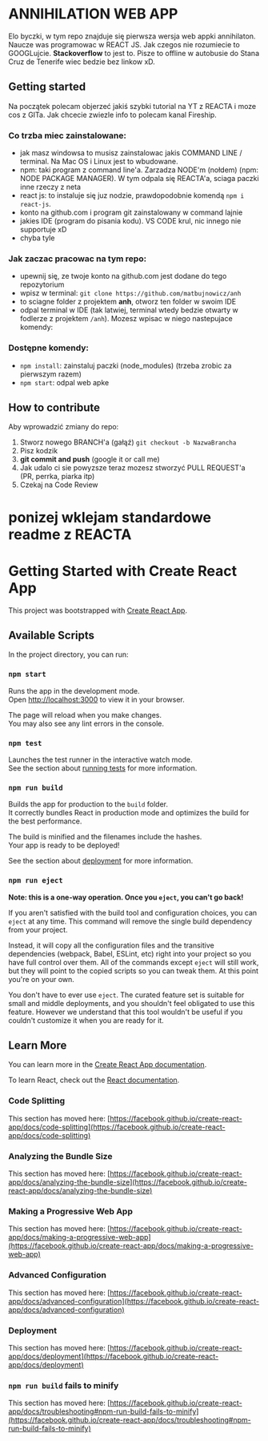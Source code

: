 # ANNIHILATION WEB APP

Elo byczki, w tym repo znajduje się pierwsza wersja web appki annihilaton. Naucze was programowac w REACT JS. Jak czegos nie rozumiecie to GOOGLujcie. **Stackoverflow** to jest to. Pisze to offline w autobusie do Stana Cruz de Tenerife wiec bedzie bez linkow xD.

## Getting started

Na początek polecam objerzeć jakiś szybki tutorial na YT z REACTA i moze cos z GITa. Jak chcecie zwiezle info to polecam kanal Fireship.

### Co trzba miec zainstalowane:

-   jak masz windowsa to musisz zainstalowac jakis COMMAND LINE / terminal. Na Mac OS i Linux jest to wbudowane.
-   npm: taki program z command line'a. Zarzadza NODE'm (nołdem) (npm: NODE PACKAGE MANAGER). W tym odpala się REACTA'a, sciaga paczki inne rzeczy z neta
-   react js: to instaluje się juz nodzie, prawdopodobnie komendą `npm i react-js`.
-   konto na github.com i program git zainstalowany w command lajnie
-   jakies IDE (program do pisania kodu). VS CODE krul, nic innego nie supportuje xD
-   chyba tyle

### Jak zaczac pracowac na tym repo:

-   upewnij się, ze twoje konto na github.com jest dodane do tego repozytorium
-   wpisz w terminal: `git clone https://github.com/matbujnowicz/anh`
-   to sciagne folder z projektem **anh**, otworz ten folder w swoim IDE
-   odpal terminal w IDE (tak latwiej, terminal wtedy bedzie otwarty w fodlerze z projektem `/anh`). Mozesz wpisac w niego nastepujace komendy:

### Dostępne komendy:

-   `npm install`: zainstaluj paczki (node_modules) (trzeba zrobic za pierwszym razem)
-   `npm start`: odpal web apke

## How to contribute

Aby wprowadzić zmiany do repo:

1. Stworz nowego BRANCH'a (gałąź) `git checkout -b NazwaBrancha`
2. Pisz kodzik
3. **git commit and push** (google it or call me)
4. Jak udalo ci sie powyzsze teraz mozesz stworzyć PULL REQUEST'a (PR, perrka, piarka itp)
5. Czekaj na Code Review

# ponizej wklejam standardowe readme z REACTA

# Getting Started with Create React App

This project was bootstrapped with [Create React App](https://github.com/facebook/create-react-app).

## Available Scripts

In the project directory, you can run:

### `npm start`

Runs the app in the development mode.\
Open [http://localhost:3000](http://localhost:3000) to view it in your browser.

The page will reload when you make changes.\
You may also see any lint errors in the console.

### `npm test`

Launches the test runner in the interactive watch mode.\
See the section about [running tests](https://facebook.github.io/create-react-app/docs/running-tests) for more information.

### `npm run build`

Builds the app for production to the `build` folder.\
It correctly bundles React in production mode and optimizes the build for the best performance.

The build is minified and the filenames include the hashes.\
Your app is ready to be deployed!

See the section about [deployment](https://facebook.github.io/create-react-app/docs/deployment) for more information.

### `npm run eject`

**Note: this is a one-way operation. Once you `eject`, you can't go back!**

If you aren't satisfied with the build tool and configuration choices, you can `eject` at any time. This command will remove the single build dependency from your project.

Instead, it will copy all the configuration files and the transitive dependencies (webpack, Babel, ESLint, etc) right into your project so you have full control over them. All of the commands except `eject` will still work, but they will point to the copied scripts so you can tweak them. At this point you're on your own.

You don't have to ever use `eject`. The curated feature set is suitable for small and middle deployments, and you shouldn't feel obligated to use this feature. However we understand that this tool wouldn't be useful if you couldn't customize it when you are ready for it.

## Learn More

You can learn more in the [Create React App documentation](https://facebook.github.io/create-react-app/docs/getting-started).

To learn React, check out the [React documentation](https://reactjs.org/).

### Code Splitting

This section has moved here: [https://facebook.github.io/create-react-app/docs/code-splitting](https://facebook.github.io/create-react-app/docs/code-splitting)

### Analyzing the Bundle Size

This section has moved here: [https://facebook.github.io/create-react-app/docs/analyzing-the-bundle-size](https://facebook.github.io/create-react-app/docs/analyzing-the-bundle-size)

### Making a Progressive Web App

This section has moved here: [https://facebook.github.io/create-react-app/docs/making-a-progressive-web-app](https://facebook.github.io/create-react-app/docs/making-a-progressive-web-app)

### Advanced Configuration

This section has moved here: [https://facebook.github.io/create-react-app/docs/advanced-configuration](https://facebook.github.io/create-react-app/docs/advanced-configuration)

### Deployment

This section has moved here: [https://facebook.github.io/create-react-app/docs/deployment](https://facebook.github.io/create-react-app/docs/deployment)

### `npm run build` fails to minify

This section has moved here: [https://facebook.github.io/create-react-app/docs/troubleshooting#npm-run-build-fails-to-minify](https://facebook.github.io/create-react-app/docs/troubleshooting#npm-run-build-fails-to-minify)
